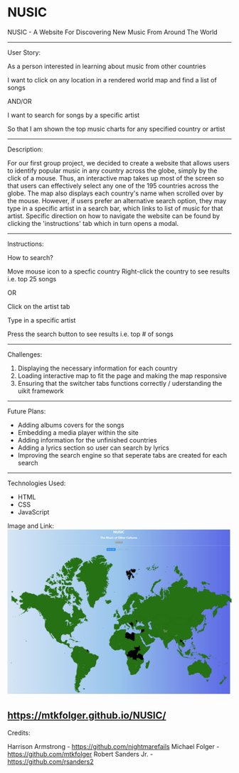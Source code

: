 # NUSIC

NUSIC - A Website For Discovering New Music From Around The World    

---------

User Story:

As a person interested in learning about music from other countries

I want to click on any location in a rendered world map and find a list of songs

AND/OR 

I want to search for songs by a specific artist

So that I am shown the top music charts for any specified country or artist

---------

Description:

For our first group project, we decided to create a website that allows users to identify popular music in any country across the globe, simply by the click of a mouse. Thus, an interactive map takes up most of the screen so that users can effectively select any one of the 195 countries across the globe. The map also displays each country's name when scrolled over by the mouse. However, if users prefer an alternative search option, they may type in a specific artist in a search bar, which links to list of music for that artist. Specific direction on how to navigate the website can be found by clicking the 'instructions' tab which in turn opens a modal. 

---------

Instructions: 

How to search?

Move mouse icon to a specfic country 
Right-click the country to see results i.e. top 25 songs

OR

Click on the artist tab

Type in a specific artist 

Press the search button to see results i.e. top # of songs

---------

Challenges: 

1. Displaying the necessary information for each country
2. Loading interactive map to fit the page and making the map responsive
3. Ensuring that the switcher tabs functions correctly / uderstanding the uikit framework

---------

Future Plans: 

- Adding albums covers for the songs
- Embedding a media player within the site
- Adding information for the unfinished countries
- Adding a lyrics section so user can search by lyrics
- Improving the search engine so that seperate tabs are created for each search

----------
Technologies Used: 

- HTML
- CSS
- JavaScript

Image and Link:
![Website Home Page](./assets/images/siteImage.jpeg)

https://mtkfolger.github.io/NUSIC/
----------

Credits:

Harrison Armstrong - https://github.com/nightmarefails
Michael Folger - https://github.com/mtkfolger
Robert Sanders Jr. - https://github.com/rsanders2
